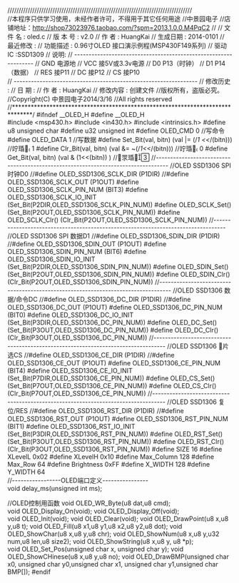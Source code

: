 //////////////////////////////////////////////////////////////////////////////////	 
//本程序只供学习使用，未经作者许可，不得用于其它任何用途
//中景园电子
//店铺地址：http://shop73023976.taobao.com/?spm=2013.1.0.0.M4PqC2
//
//  文 件 名   : oled.c
//  版 本 号   : v2.0
//  作    者   : HuangKai
//  生成日期   : 2014-0101
//  最近修改   : 
//  功能描述   : 0.96寸OLED 接口演示例程(MSP430F149系列)
//  驱动IC     :SSD1309
//              说明: 
//              ----------------------------------------------------------------
//              GND    电源地
//              VCC  接5V或3.3v电源
//              D0   P13（时钟）
//              D1   P14（数据）
//              RES  接P11
//              DC   接P12
//              CS   接P10               
//              ----------------------------------------------------------------
// 修改历史   :
// 日    期   : 
// 作    者   : HuangKai
// 修改内容   : 创建文件
//版权所有，盗版必究。
//Copyright(C) 中景园电子2014/3/16
//All rights reserved
//******************************************************************************/
#ifndef __OLED_H
#define __OLED_H			  	 
#include	<msp430.h>
#include	<in430.h>
#include	<intrinsics.h> 
#define  u8 unsigned char 
#define  u32 unsigned int 
#define OLED_CMD  0	//写命令
#define OLED_DATA 1	//写数据
#define		Set_Bit(val, bitn)		(val |= (/*1 <<*/(bitn)))		//竚琘 1
#define		Clr_Bit(val, bitn)		(val &= ~(/*1<<*/(bitn)))		//竚琘 0
#define		Get_Bit(val, bitn)		(val & (1<<(bitn)) )		//眔琘
//----------------------------------------------------------------------------------
//OLED SSD1306 SPI  时钟D0
//#define		OLED_SSD1306_SCLK_DIR			(P1DIR)
//#define		OLED_SSD1306_SCLK_OUT			(P1OUT)
#define		OLED_SSD1306_SCLK_PIN_NUM		(BIT3)
#define		OLED_SSD1306_SCLK_IO_INIT		(Set_Bit(P2DIR,OLED_SSD1306_SCLK_PIN_NUM))
#define		OLED_SCLK_Set()			        (Set_Bit(P2OUT,OLED_SSD1306_SCLK_PIN_NUM))
#define		OLED_SCLK_Clr()				(Clr_Bit(P2OUT,OLED_SSD1306_SCLK_PIN_NUM))
//----------------------------------------------------------------------------------
//OLED SSD1306 SPI 数据D1
//#define		OLED_SSD1306_SDIN_DIR			(P1DIR)
//#define		OLED_SSD1306_SDIN_OUT			(P1OUT)
#define		OLED_SSD1306_SDIN_PIN_NUM		(BIT6)
#define		OLED_SSD1306_SDIN_IO_INIT		(Set_Bit(P2DIR,OLED_SSD1306_SDIN_PIN_NUM))
#define		OLED_SDIN_Set()				(Set_Bit(P2OUT,OLED_SSD1306_SDIN_PIN_NUM))
#define		OLED_SDIN_Clr()			        (Clr_Bit(P2OUT,OLED_SSD1306_SDIN_PIN_NUM))
//----------------------------------------------------------------------------------
//OLED SSD1306 数据/命令DC
//#define		OLED_SSD1306_DC_DIR				(P1DIR)
//#define		OLED_SSD1306_DC_OUT				(P1OUT)
#define		OLED_SSD1306_DC_PIN_NUM			(BIT0)
#define		OLED_SSD1306_DC_IO_INIT			(Set_Bit(P3DIR,OLED_SSD1306_DC_PIN_NUM))
#define		OLED_DC_Set()				(Set_Bit(P3OUT,OLED_SSD1306_DC_PIN_NUM))
#define		OLED_DC_Clr() 				(Clr_Bit(P3OUT,OLED_SSD1306_DC_PIN_NUM))
//----------------------------------------------------------------------------------
//OLED SSD1306 片选CS
//#define		OLED_SSD1306_CE_DIR				(P1DIR)
//#define		OLED_SSD1306_CE_OUT				(P1OUT)
#define		OLED_SSD1306_CE_PIN_NUM			(BIT4)
#define		OLED_SSD1306_CE_IO_INIT			(Set_Bit(P7DIR,OLED_SSD1306_CE_PIN_NUM))
#define		OLED_CS_Set()				(Set_Bit(P7OUT,OLED_SSD1306_CE_PIN_NUM))
#define		OLED_CS_Clr()				(Clr_Bit(P7OUT,OLED_SSD1306_CE_PIN_NUM))
//----------------------------------------------------------------------------------
//OLED SSD1306 复位/RES
//#define		OLED_SSD1306_RST_DIR			(P1DIR)
//#define		OLED_SSD1306_RST_OUT			(P1OUT)
#define		OLED_SSD1306_RST_PIN_NUM		(BIT1)
#define		OLED_SSD1306_RST_IO_INIT		(Set_Bit(P3DIR,OLED_SSD1306_RST_PIN_NUM))
#define		OLED_RST_Set()				(Set_Bit(P3OUT,OLED_SSD1306_RST_PIN_NUM))
#define		OLED_RST_Clr()				(Clr_Bit(P3OUT,OLED_SSD1306_RST_PIN_NUM))
#define SIZE 16
#define XLevelL		0x02
#define XLevelH		0x10
#define Max_Column	128
#define Max_Row		64
#define	Brightness	0xFF 
#define X_WIDTH 	128
#define Y_WIDTH 	64	    						  
//-----------------OLED端口定义----------------  					   
void delay_ms(unsigned int ms);
 		     
//OLED控制用函数
void OLED_WR_Byte(u8 dat,u8 cmd);	    
void OLED_Display_On(void);
void OLED_Display_Off(void);	   							   		    
void OLED_Init(void);
void OLED_Clear(void);
void OLED_DrawPoint(u8 x,u8 y,u8 t);
void OLED_Fill(u8 x1,u8 y1,u8 x2,u8 y2,u8 dot);
void OLED_ShowChar(u8 x,u8 y,u8 chr);
void OLED_ShowNum(u8 x,u8 y,u32 num,u8 len,u8 size2);
void OLED_ShowString(u8 x,u8 y, u8 *p);	 
void OLED_Set_Pos(unsigned char x, unsigned char y);
void OLED_ShowCHinese(u8 x,u8 y,u8 no);
void OLED_DrawBMP(unsigned char x0, unsigned char y0,unsigned char x1, unsigned char y1,unsigned char BMP[]);
#endif  
	 

